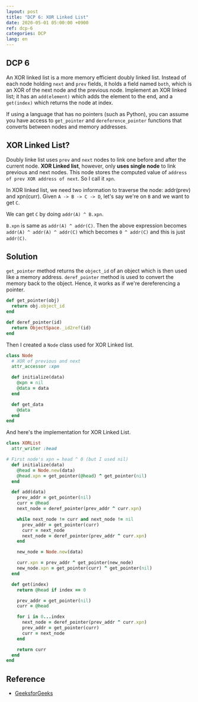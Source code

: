 ```yaml
---
layout: post
title: "DCP 6: XOR Linked List"
date: 2020-05-01 05:00:00 +0900
ref: dcp-6
categories: DCP
lang: en
---
```


## **DCP 6**

An XOR linked list is a more memory efficient doubly linked list. Instead of each node holding `next` and `prev` fields, it holds a field named `both`, which is an XOR of the next node and the previous node. Implement an XOR linked list; it has an `add(element)` which adds the element to the end, and a `get(index)` which returns the node at index.

If using a language that has no pointers (such as Python), you can assume you have access to `get_pointer` and `dereference_pointer` functions that converts between nodes and memory addresses.

<div class="divider"></div>

## **XOR Linked List?**
Doubly linke list uses `prev` and `next` nodes to link one before and after the current node.
**XOR Linked list**, however, only **uses single node** to link previous and next nodes.
This node stores the computed value of `address of prev XOR address of next`. So I call it `xpn`.

In XOR linked list, we need two information to traverse the node: addr(prev) and xpn(curr).
Given `A -> B -> C -> D`, let's say we're on `B` and we want to get `C`.  

We can get `C` by doing `addr(A) ^ B.xpn`.

`B.xpn` is same as `addr(A) ^ addr(C)`. Then the above expression becomes
`addr(A) ^ addr(A) ^ addr(C)` which becomes `0 ^ addr(C)` and this is just `addr(C)`.

## **Solution**

`get_pointer` method returns the `object_id` of an object which is then used like a memory address.
`deref_pointer` method is used to convert the memory back to the object. Hence, it
works as if we're dereferencing a pointer.

```rb
def get_pointer(obj)
  return obj.object_id
end

def deref_pointer(id)
  return ObjectSpace._id2ref(id)
end
```

Then I created a `Node` class used for XOR Linked list.
```rb
class Node
  # XOR of previous and next
  attr_accessor :xpn

  def initialize(data)
    @xpn = nil
    @data = data
  end

  def get_data
    @data
  end
end
```

And here's the implementation for XOR Linked List.
```rb
class XORList
  attr_writer :head

# First node's xpn = head ^ 0 (but I used nil)
  def initialize(data)
    @head = Node.new(data)
    @head.xpn = get_pointer(@head) ^ get_pointer(nil)
  end

  def add(data)
    prev_addr = get_pointer(nil)
    curr = @head
    next_node = deref_pointer(prev_addr ^ curr.xpn)

    while next_node != curr and next_node != nil
      prev_addr = get_pointer(curr)
      curr = next_node
      next_node = deref_pointer(prev_addr ^ curr.xpn)
    end

    new_node = Node.new(data)

    curr.xpn = prev_addr ^ get_pointer(new_node)
    new_node.xpn = get_pointer(curr) ^ get_pointer(nil)
  end

  def get(index)
    return @head if index == 0

    prev_addr = get_pointer(nil)
    curr = @head

    for i in 0...index
      next_node = deref_pointer(prev_addr ^ curr.xpn)
      prev_addr = get_pointer(curr)
      curr = next_node
    end

    return curr
  end
end
```

## **Reference**
- [GeeksforGeeks](https://www.geeksforgeeks.org/xor-linked-list-a-memory-efficient-doubly-linked-list-set-1/)
